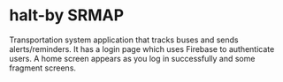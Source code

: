 # halt-by SRMAP
Transportation system application that tracks buses and sends alerts/reminders.
It has a login page which uses Firebase to authenticate users. A home screen appears as you log in successfully and some fragment screens. 
